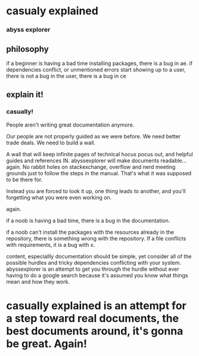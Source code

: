 # casualy explained
### abyss explorer

## philosophy

if a beginner is having a bad time installing packages, there is a bug in ae.
if dependencies conflict, or unmentioned errors start showing up to a user, there is not a bug in the user, there is a bug in ce

## explain it!
### casually!

People aren't writing great documentation anymore. 

Our people are not properly guided as we were before. 
We need better trade deals. We need to build a wall. 

A wall that will keep infinite pages of technical hocus pocus out, and helpful guides and references IN. abyssexplorer will make documents readable... again. 
No rabbit holes on stackexchange, overflow and nerd meeting grounds just to follow the steps in the manual.  That's what it was supposed to be there for. 

Instead you are forced to look it up, one thing leads to another, and you'll forgetting what you were even working on. 

again.

if a noob is having a bad time, there is a bug in the documentation. 

if a noob can't install the packages with the resources already in the repository, there is something wrong with the repository.  If a file conflicts with requirements, it is a bug with x. 

content, especiallly documentation should be simple, yet consider all of the possible hurdles and tricky dependencies conflicting with your system. abyssexplorer is an attempt to get you through the hurdle without ever having to do a google search because it's assumed you know what things mean and how they work.  

# casually explained is an attempt for a step toward real documents, the best documents around, it's gonna be great. Again!
